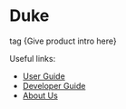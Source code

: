 # Duke
tag
{Give product intro here}

Useful links:
* [User Guide](UserGuide.md)
* [Developer Guide](DeveloperGuide.md)
* [About Us](AboutUs.md)
